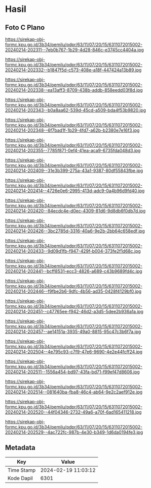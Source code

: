 # Hasil

## Foto C Plano

https://sirekap-obj-formc.kpu.go.id/3b34/pemilu/pdpr/63/11/07/20/15/6311072015002-20240214-202311--7eb0b767-1b29-4d28-846c-e3745cc4404a.jpg

https://sirekap-obj-formc.kpu.go.id/3b34/pemilu/pdpr/63/11/07/20/15/6311072015002-20240214-202332--b1847f5d-c573-408e-a18f-447424a13b89.jpg

https://sirekap-obj-formc.kpu.go.id/3b34/pemilu/pdpr/63/11/07/20/15/6311072015002-20240214-202338--ea13aff3-8709-438b-addb-858eedd03f8d.jpg

https://sirekap-obj-formc.kpu.go.id/3b34/pemilu/pdpr/63/11/07/20/15/6311072015002-20240214-202343--b0a8aa62-539d-45cd-a509-bda4f53b9820.jpg

https://sirekap-obj-formc.kpu.go.id/3b34/pemilu/pdpr/63/11/07/20/15/6311072015002-20240214-202348--6f7bad1f-1b29-4fd7-a62b-b2380e7e16f3.jpg

https://sirekap-obj-formc.kpu.go.id/3b34/pemilu/pdpr/63/11/07/20/15/6311072015002-20240214-202355--7785f871-0ef4-41ea-aca9-6735fda048d3.jpg

https://sirekap-obj-formc.kpu.go.id/3b34/pemilu/pdpr/63/11/07/20/15/6311072015002-20240214-202409--31e3b399-275a-43a1-9387-80df55843fbe.jpg

https://sirekap-obj-formc.kpu.go.id/3b34/pemilu/pdpr/63/11/07/20/15/6311072015002-20240214-202414--4726e0e6-2995-413d-adc9-0a4b96d9fd40.jpg

https://sirekap-obj-formc.kpu.go.id/3b34/pemilu/pdpr/63/11/07/20/15/6311072015002-20240214-202420--84ecdc4e-d0ec-4309-81d6-9d8db6f0db7d.jpg

https://sirekap-obj-formc.kpu.go.id/3b34/pemilu/pdpr/63/11/07/20/15/6311072015002-20240214-202426--3bc2785d-3316-40a6-9e2b-2bb64c658edf.jpg

https://sirekap-obj-formc.kpu.go.id/3b34/pemilu/pdpr/63/11/07/20/15/6311072015002-20240214-202433--9d09d1fb-f947-429f-b004-373fe2f1d68c.jpg

https://sirekap-obj-formc.kpu.go.id/3b34/pemilu/pdpr/63/11/07/20/15/6311072015002-20240214-202441--bcff8531-ecc3-4826-a689-c43b9689fd4c.jpg

https://sirekap-obj-formc.kpu.go.id/3b34/pemilu/pdpr/63/11/07/20/15/6311072015002-20240214-202446--f9fbe2b6-9dfc-4b56-ad35-0428f4129bf0.jpg

https://sirekap-obj-formc.kpu.go.id/3b34/pemilu/pdpr/63/11/07/20/15/6311072015002-20240214-202451--c47765ee-f942-46d2-a3d5-5dee2b936a1a.jpg

https://sirekap-obj-formc.kpu.go.id/3b34/pemilu/pdpr/63/11/07/20/15/6311072015002-20240214-202457--ae14151a-3935-49a0-8815-95c47c3b6f7a.jpg

https://sirekap-obj-formc.kpu.go.id/3b34/pemilu/pdpr/63/11/07/20/15/6311072015002-20240214-202504--4e795c93-c7f9-47e6-9690-4e2e44fcff24.jpg

https://sirekap-obj-formc.kpu.go.id/3b34/pemilu/pdpr/63/11/07/20/15/6311072015002-20240214-202511--1556a454-bd97-43fa-bd71-f99ef47d8606.jpg

https://sirekap-obj-formc.kpu.go.id/3b34/pemilu/pdpr/63/11/07/20/15/6311072015002-20240214-202514--081640ba-fba8-46c4-ab64-9e2c2aef912e.jpg

https://sirekap-obj-formc.kpu.go.id/3b34/pemilu/pdpr/63/11/07/20/15/6311072015002-20240214-202520--44f04346-2732-49a6-a70f-6ad165411218.jpg

https://sirekap-obj-formc.kpu.go.id/3b34/pemilu/pdpr/63/11/07/20/15/6311072015002-20240214-202529--4ac722fc-987b-4e30-b349-1d6da0194fe3.jpg


## Metadata

| Key        | Value               |
| ---------- | ------------------- |
| Time Stamp | 2024-02-19 11:03:12 |
| Kode Dapil | 6301                |



